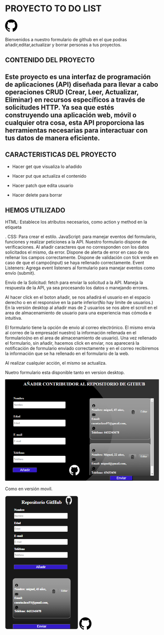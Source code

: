   <h1>PROYECTO TO DO LIST</h1>
 <img src="./public/logogithub.png">

  <p>Bienvenidos a nuestro  formulario  de github en el que podras añadir,editar,actualizar y borrar personas a tus  proyectos.</p>
  
  <h2>CONTENIDO DEL PROYECTO<H2>
  <p> Este proyecto es una interfaz de programación de aplicaciones (API) diseñada para llevar a cabo operaciones CRUD (Crear, Leer, Actualizar, Eliminar) en recursos específicos a través de solicitudes HTTP. Ya sea que estés construyendo una aplicación web, móvil o cualquier otra cosa, esta API proporciona las herramientas necesarias para interactuar con tus datos de manera eficiente.</p>

  
<h2>CARACTERISTICAS DEL PROYECTO</h2>

* <p>Hacer get que visualiza lo añadido </p>
* <p>Hacer put que actualiza el contenido</P>
* <p>Hacer patch que edita usuario </p>
* <p>Hacer delete para borrar</p>

<h2>HEMOS UTILIZADO</h2>
<p>HTML: Establece los atributos necesarios, como action y method en la etiqueta <form>.
CSS: Para crear el estilo.
JavaScript:  para manejar eventos del formulario, funciones  y realizar peticiones a la API. Nuestro formulario dispone de verificaciones. Al añadir caracteres que no corresponden con los datos solicitados el mismo, da error.
Dispone de alerta de error en caso de no rellenar los campos correctamente.
Dispone de validación con tick verde en caso de que el campo(input) se haya rellenado correctamente.
Event Listeners: Agrega event listeners al formulario para manejar eventos como envío (submit).

Envío de la Solicitud: fetch para enviar la solicitud a la API. Maneja la respuesta de la API, ya sea procesando los datos o manejando errores.</p>

Al hacer click en el boton añadir, se nos añadirá el usuario en el espacio derecho o en el responsive en la parte inferior(No hay limite de usuarios.) En la versión desktop al añadir mas de 2 usuarios se nos abre el scroll en el area de almacenamiento de usuario para una experiencia mas cómoda e intuitiva.

El formulario tiene la opción de envio al correo electrónico. El mismo envia al correo de la empresa(el nuestro) la información rellenada en el formulario(no en el area de almacenamiento de usuario). Una vez rellenado el formulario, sin añadir, hacemos click en enviar, nos aparecerá la notificación de formulario enviado correctamente y en el correo recibiremos la información que se ha rellenado en el formulario de la web.

Al realizar cualquier acción, el mismo se actualiza.

Nuetro formulario esta disponible tanto en version desktop. 


<img src="./public/desktop.png">


Como en versión movil.

<img src="./public/movil.png">


<img src="./public/logogithub.png">